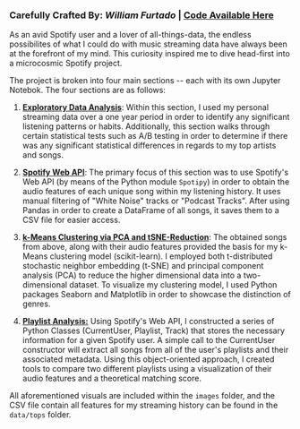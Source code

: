 ### Carefully Crafted By: *William Furtado* | [Code Available Here](https://github.com/willfurtado/Visualizing-Spotify-Data/)

As an avid Spotify user and a lover of all-things-data, the endless possibilites of what I could do with music streaming data have always been
at the forefront of my mind. This curiosity inspired me to dive head-first into a microcosmic Spotify project.

The project is broken into four main sections -- each with its own Jupyter Notebok. The four sections are as follows:

1. **[Exploratory Data Analysis](https://htmlpreview.github.io/?https://github.com/willfurtado/Visualizing-Spotify-Data/blob/master/html_files/Spotify%20EDA.html)**: Within this section, I used my personal streaming data over a one year period in order to identify any significant listening patterns or habits. Additionally, this section walks through certain statistical tests such as A/B testing in order to determine if there was any significant statistical differences in regards to my top artists and songs.

2. **[Spotify Web API](https://htmlpreview.github.io/?https://github.com/willfurtado/Visualizing-Spotify-Data/blob/master/html_files/Spotify%20Web%20API.html)**: The primary focus of this section was to use Spotify's Web API (by means of the Python module `Spotipy`) in order to obtain the audio features of each unique song within my listening history. It uses manual filtering of "White Noise" tracks or "Podcast Tracks". After using Pandas in order to create a DataFrame of all songs, it saves them to a CSV file for easier access.

3. **[k-Means Clustering via PCA and tSNE-Reduction](https://htmlpreview.github.io/?https://github.com/willfurtado/Visualizing-Spotify-Data/blob/master/html_files/Spotify%20Music%20PCA%2C%20k-Means.html)**: The obtained songs from above, along with their audio features provided the basis for my k-Means clustering model (scikit-learn). I employed both t-distributed stochastic neighbor embedding (t-SNE) and principal component analysis (PCA) to reduce the  higher dimensional data into a 
two-dimensional dataset. To visualize my clustering model, I used Python packages Seaborn and Matplotlib in order to showcase the distinction of genres.

4. **[Playlist Analysis:](https://htmlpreview.github.io/?https://github.com/willfurtado/Visualizing-Spotify-Data/blob/master/html_files/Playlist%20Analysis.html)** Using Spotify's Web API, I constructed a series of Python Classes (CurrentUser, Playlist, Track) that stores the necessary information for a given Spotify user. A simple call to the CurrentUser constructor will extract all songs from all of the user's playlists and their associated metadata. Using this object-oriented approach, I created tools to compare two different playlists using a visualization of their audio features and a theoretical matching score.

All aforementioned visuals are included within the `images` folder, and the CSV file contain all features for my streaming history can be found in the `data/tops` folder.
